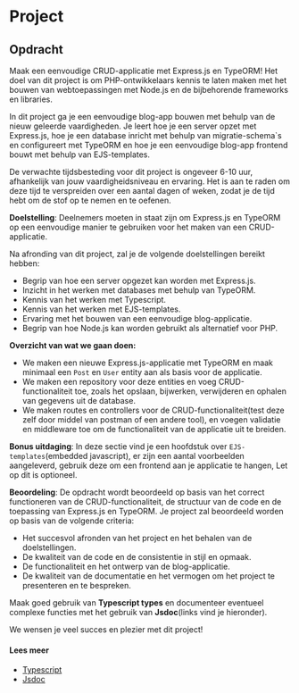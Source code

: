 # Project

## Opdracht

Maak een eenvoudige CRUD-applicatie met Express.js en TypeORM! Het doel van dit project is om PHP-ontwikkelaars kennis te laten maken met het bouwen van webtoepassingen met Node.js en de bijbehorende frameworks en libraries.

In dit project ga je een eenvoudige blog-app bouwen met behulp van de nieuw geleerde vaardigheden. Je leert hoe je een server opzet met Express.js, hoe je een database inricht met behulp van migratie-schema`s en configureert met TypeORM en hoe je een eenvoudige blog-app frontend bouwt met behulp van EJS-templates.

De verwachte tijdsbesteding voor dit project is ongeveer 6-10 uur, afhankelijk van jouw vaardigheidsniveau en ervaring. Het is aan te raden om deze tijd te verspreiden over een aantal dagen of weken, zodat je de tijd hebt om de stof op te nemen en te oefenen.

**Doelstelling**: Deelnemers moeten in staat zijn om Express.js en TypeORM op een eenvoudige manier te gebruiken voor het maken van een CRUD-applicatie.

Na afronding van dit project, zal je de volgende doelstellingen bereikt hebben:

- Begrip van hoe een server opgezet kan worden met Express.js.
- Inzicht in het werken met databases met behulp van TypeORM.
- Kennis van het werken met Typescript.
- Kennis van het werken met EJS-templates.
- Ervaring met het bouwen van een eenvoudige blog-applicatie.
- Begrip van hoe Node.js kan worden gebruikt als alternatief voor PHP.

**Overzicht van wat we gaan doen:**<br/>

- We maken een nieuwe Express.js-applicatie met TypeORM en maak minimaal een `Post` en `User` entity aan als basis voor de applicatie.
- We maken een repository voor deze entities en voeg CRUD-functionaliteit toe, zoals het opslaan, bijwerken, verwijderen en ophalen van gegevens uit de database.
- We maken routes en controllers voor de CRUD-functionaliteit(test deze zelf door middel van postman of een andere tool), en voegen validatie en middleware toe om de functionaliteit van de applicatie uit te breiden.

**Bonus uitdaging**: In deze sectie vind je een hoofdstuk over `EJS-templates`(embedded javascript), er zijn een aantal voorbeelden aangeleverd, gebruik deze om een frontend aan je applicatie te hangen, Let op dit is optioneel.

**Beoordeling**: De opdracht wordt beoordeeld op basis van het correct functioneren van de CRUD-functionaliteit, de structuur van de code en de toepassing van Express.js en TypeORM.
Je project zal beoordeeld worden op basis van de volgende criteria:

- Het succesvol afronden van het project en het behalen van de doelstellingen.
- De kwaliteit van de code en de consistentie in stijl en opmaak.
- De functionaliteit en het ontwerp van de blog-applicatie.
- De kwaliteit van de documentatie en het vermogen om het project te presenteren en te bespreken.

Maak goed gebruik van **Typescript types** en documenteer eventueel complexe functies met het gebruik van **Jsdoc**(links vind je hieronder).

We wensen je veel succes en plezier met dit project!

#### Lees meer

- [Typescript](https://www.typescriptlang.org/docs/handbook/2/everyday-types.html)
- [Jsdoc](https://jsdoc.app/)
